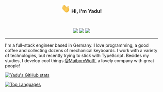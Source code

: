 <h3 align="center">
  <img src="./assets/Hi.gif" width="30px">
  Hi, I'm Yadu!
</h3>
<br/>
<p align="center">
  <a href="https://yduman.github.io/blog"><img src="https://img.shields.io/badge/-My%20Blog-109E8A?style=for-the-badge&logo=Gatsby&logoColor=ffffff"/></a>
  <a href="https://twitter.com/proxyduman"><img src="https://img.shields.io/badge/-Twitter-1DA1F2?style=for-the-badge&logo=Twitter&logoColor=ffffff" /></a>
  <a href="https://www.linkedin.com/in/yadullah-duman-601594137/"><img src="https://img.shields.io/badge/-LinkedIn-2867B2?style=for-the-badge&logo=Linkedin&logoColor=ffffff" /></a>
</p>

---

I'm a full-stack engineer based in Germany. I love programming, a good coffee and collecting dozens of mechanical keyboards. I work with a variety of technologies, but recently trying to stick with TypeScript. Besides my studies, I develop cool things [@MaibornWolff](https://www.maibornwolff.de/), a lovely company with great people!

[![Yadu's GitHub stats](https://github-readme-stats.vercel.app/api?username=yduman&count_private=true&show_icons=true&theme=dracula)](https://github.com/yduman)

[![Top Languages](https://github-readme-stats.vercel.app/api/top-langs/?username=yduman&layout=compact&theme=dracula)](https://github.com/yduman)
